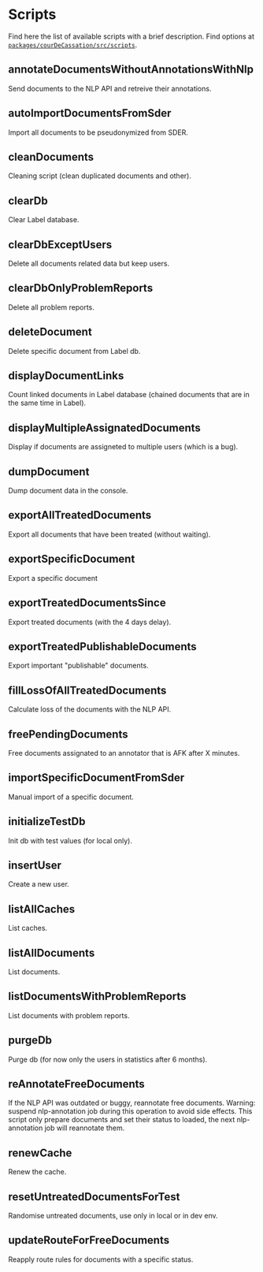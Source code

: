 # Scripts

Find here the list of available scripts with a brief description. Find options at [`packages/courDeCassation/src/scripts`](https://github.com/Cour-de-cassation/label/tree/dev/packages/courDeCassation/src/scripts).

## annotateDocumentsWithoutAnnotationsWithNlp

Send documents to the NLP API and retreive their annotations.

## autoImportDocumentsFromSder

Import all documents to be pseudonymized from SDER.

## cleanDocuments

Cleaning script (clean duplicated documents and other).

## clearDb

Clear Label database.

## clearDbExceptUsers

Delete all documents related data but keep users.

## clearDbOnlyProblemReports

Delete all problem reports.

## deleteDocument

Delete specific document from Label db.

## displayDocumentLinks

Count linked documents in Label database (chained documents that are in the same time in Label).

## displayMultipleAssignatedDocuments

Display if documents are assigneted to multiple users (which is a bug).

## dumpDocument

Dump document data in the console.

## exportAllTreatedDocuments

Export all documents that have been treated (without waiting).

## exportSpecificDocument

Export a specific document

## exportTreatedDocumentsSince

Export treated documents (with the 4 days delay).

## exportTreatedPublishableDocuments

Export important "publishable" documents.

## fillLossOfAllTreatedDocuments

Calculate loss of the documents with the NLP API.

## freePendingDocuments

Free documents assignated to an annotator that is AFK after X minutes.

## importSpecificDocumentFromSder

Manual import of a specific document.

## initializeTestDb

Init db with test values (for local only).

## insertUser

Create a new user.

## listAllCaches

List caches.

## listAllDocuments

List documents.

## listDocumentsWithProblemReports

List documents with problem reports.

## purgeDb

Purge db (for now only the users in statistics after 6 months).

## reAnnotateFreeDocuments

If the NLP API was outdated or buggy, reannotate free documents. Warning: suspend nlp-annotation job during this operation to avoid side effects.
This script only prepare documents and set their status to loaded, the next nlp-annotation job will reannotate them.

## renewCache

Renew the cache.

## resetUntreatedDocumentsForTest

Randomise untreated documents, use only in local or in dev env.

## updateRouteForFreeDocuments

Reapply route rules for documents with a specific status.
